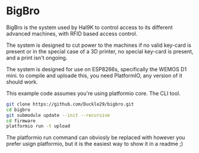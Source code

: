 # BigBro

BigBro is the system used by Hal9K to control access to its different advanced
machines, with RFID based access control.

The system is designed to cut power to the machines if no valid key-card is present
or in the special case of a 3D printer, no special key-card is present, 
and a print isn't ongoing.

The system is designed for use on ESP8266s, specifically the WEMOS D1 mini.
to compile and uploade this, you need PlatformIO, any version of it should work.

This example code assumes you're using platformio core. The CLI tool.

```bash
git clone https://github.com/Duckle29/bigbro.git
cd bigbro
git submodule update --init --recursive
cd firmware
platformio run -t upload
```

The platformio run command can obviosly be replaced with however you prefer usign platformio,
but it is the easiest way to show it in a readme ;)